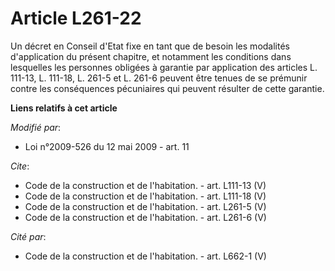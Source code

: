 # Article L261-22

Un décret en Conseil d'Etat fixe en tant que de besoin les modalités d'application du présent chapitre, et notamment les
conditions dans lesquelles les personnes obligées à garantie par application des articles L. 111-13, 
L. 111-18, L. 261-5 et L. 261-6 peuvent être tenues de se prémunir contre les conséquences pécuniaires qui peuvent résulter
de cette garantie.

**Liens relatifs à cet article**

_Modifié par_:

  - Loi n°2009-526 du 12 mai 2009 - art. 11

_Cite_:

  - Code de la construction et de l'habitation. - art. L111-13 (V)
  - Code de la construction et de l'habitation. - art. L111-18 (V)
  - Code de la construction et de l'habitation. - art. L261-5 (V)
  - Code de la construction et de l'habitation. - art. L261-6 (V)

_Cité par_:

  - Code de la construction et de l'habitation. - art. L662-1 (V)
